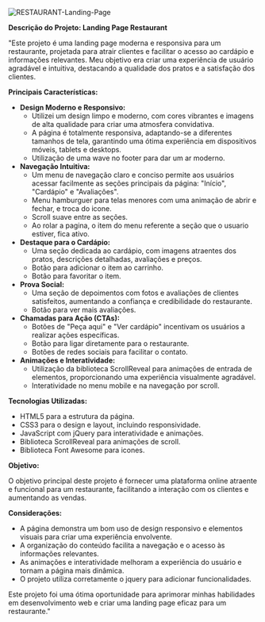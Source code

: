 
![RESTAURANT-Landing-Page](https://github.com/user-attachments/assets/1139c6de-5c28-4980-a951-bda28abea231)

**Descrição do Projeto: Landing Page Restaurant**

"Este projeto é uma landing page moderna e responsiva para um restaurante, projetada para atrair clientes e facilitar o acesso ao cardápio e informações relevantes. Meu objetivo era criar uma experiência de usuário agradável e intuitiva, destacando a qualidade dos pratos e a satisfação dos clientes.

**Principais Características:**

* **Design Moderno e Responsivo:**
    * Utilizei um design limpo e moderno, com cores vibrantes e imagens de alta qualidade para criar uma atmosfera convidativa.
    * A página é totalmente responsiva, adaptando-se a diferentes tamanhos de tela, garantindo uma ótima experiência em dispositivos móveis, tablets e desktops.
    * Utilização de uma wave no footer para dar um ar moderno.
* **Navegação Intuitiva:**
    * Um menu de navegação claro e conciso permite aos usuários acessar facilmente as seções principais da página: "Início", "Cardápio" e "Avaliações".
    * Menu hamburguer para telas menores com uma animação de abrir e fechar, e troca do icone.
    * Scroll suave entre as seções.
    * Ao rolar a pagina, o item do menu referente a seção que o usuario estiver, fica ativo.
* **Destaque para o Cardápio:**
    * Uma seção dedicada ao cardápio, com imagens atraentes dos pratos, descrições detalhadas, avaliações e preços.
    * Botão para adicionar o item ao carrinho.
    * Botão para favoritar o item.
* **Prova Social:**
    * Uma seção de depoimentos com fotos e avaliações de clientes satisfeitos, aumentando a confiança e credibilidade do restaurante.
    * Botão para ver mais avaliações.
* **Chamadas para Ação (CTAs):**
    * Botões de "Peça aqui" e "Ver cardápio" incentivam os usuários a realizar ações específicas.
    * Botão para ligar diretamente para o restaurante.
    * Botões de redes sociais para facilitar o contato.
* **Animações e Interatividade:**
    * Utilização da biblioteca ScrollReveal para animações de entrada de elementos, proporcionando uma experiência visualmente agradável.
    * Interatividade no menu mobile e na navegação por scroll.

**Tecnologias Utilizadas:**

* HTML5 para a estrutura da página.
* CSS3 para o design e layout, incluindo responsividade.
* JavaScript com jQuery para interatividade e animações.
* Biblioteca ScrollReveal para animações de scroll.
* Biblioteca Font Awesome para icones.

**Objetivo:**

O objetivo principal deste projeto é fornecer uma plataforma online atraente e funcional para um restaurante, facilitando a interação com os clientes e aumentando as vendas.

**Considerações:**

* A página demonstra um bom uso de design responsivo e elementos visuais para criar uma experiência envolvente.
* A organização do conteúdo facilita a navegação e o acesso às informações relevantes.
* As animações e interatividade melhoram a experiência do usuário e tornam a página mais dinâmica.
* O projeto utiliza corretamente o jquery para adicionar funcionalidades.

Este projeto foi uma ótima oportunidade para aprimorar minhas habilidades em desenvolvimento web e criar uma landing page eficaz para um restaurante."
